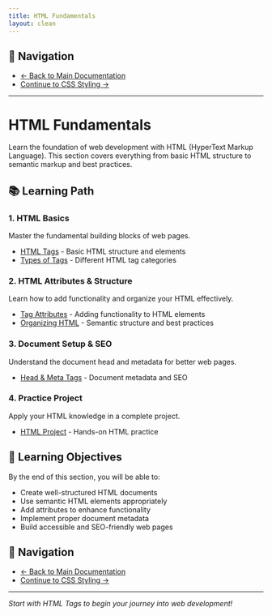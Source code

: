 ```yaml
---
title: HTML Fundamentals
layout: clean
---
```


## 🔗 Navigation

- [← Back to Main Documentation](../../index.html)
- [Continue to CSS Styling →](../02%20-%20CSS/index.html)

---

# HTML Fundamentals

Learn the foundation of web development with HTML (HyperText Markup Language). This section covers everything from basic HTML structure to semantic markup and best practices.

## 📚 Learning Path

### 1. HTML Basics

Master the fundamental building blocks of web pages.

- [HTML Tags](02_HTML_Tags.md) - Basic HTML structure and elements
- [Types of Tags](02_HTML_Types_of_Tags.md) - Different HTML tag categories

### 2. HTML Attributes & Structure

Learn how to add functionality and organize your HTML effectively.

- [Tag Attributes](03_HTML_Tag_Attributes.md) - Adding functionality to HTML elements
- [Organizing HTML](04_Organizing_HTML.md) - Semantic structure and best practices

### 3. Document Setup & SEO

Understand the document head and metadata for better web pages.

- [Head & Meta Tags](05_Head_and_Meta_Tags.md) - Document metadata and SEO

### 4. Practice Project

Apply your HTML knowledge in a complete project.

- [HTML Project](06_HTML_Project.md) - Hands-on HTML practice

## 🎯 Learning Objectives

By the end of this section, you will be able to:

- Create well-structured HTML documents
- Use semantic HTML elements appropriately
- Add attributes to enhance functionality
- Implement proper document metadata
- Build accessible and SEO-friendly web pages

## 🔗 Navigation

- [← Back to Main Documentation](../../index.html)
- [Continue to CSS Styling →](../02%20-%20CSS/index.html)

---

_Start with HTML Tags to begin your journey into web development!_
